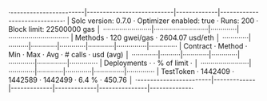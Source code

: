 ·-----------------------|---------------------------|-------------|-----------------------------·
|  Solc version: 0.7.0  ·  Optimizer enabled: true  ·  Runs: 200  ·  Block limit: 22500000 gas  │
························|···························|·············|······························
|  Methods              ·              120 gwei/gas               ·       2604.07 usd/eth       │
·············|··········|·············|·············|·············|···············|··············
|  Contract  ·  Method  ·  Min        ·  Max        ·  Avg        ·  # calls      ·  usd (avg)  │
·············|··········|·············|·············|·············|···············|··············
|  Deployments          ·                                         ·  % of limit   ·             │
························|·············|·············|·············|···············|··············
|  TestToken            ·    1442409  ·    1442589  ·    1442499  ·        6.4 %  ·     450.76  │
·-----------------------|-------------|-------------|-------------|---------------|-------------·